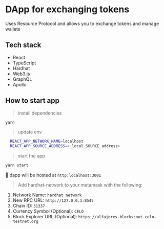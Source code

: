 # DApp for exchanging tokens

Uses Resource Protocol and allows you to exchange tokens and manage wallets

## Tech stack

- React
- TypeScript
- Hardhat
- Web3.js
- GraphQL
- Apollo

## How to start app

> install dependencies

```bash
yarn
```

> update env

```bash
  REACT_APP_NETWORK_NAME=localhost
  REACT_APP_SOURCE_ADDRESS=<_local_SOURCE_address>
```

> start the app

```bash
yarn start
```

📱 dapp will be hosted at `http:localhost:3001`

> Add hardhat-network to your metamask with the following:

1. Network Name: `hardhat network`
2. New RPC URL: `http://127.0.0.1:8545`
3. Chain ID: `31337`
4. Currency Symbol (Optional): `CELO`
5. Block Explorer URL (Optional): `https://alfajores-blockscout.celo-testnet.org`
